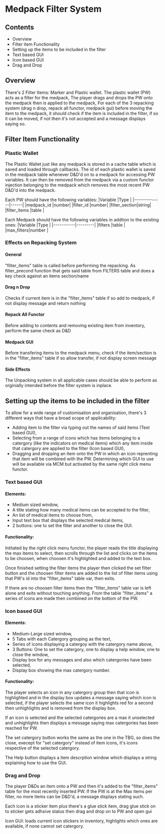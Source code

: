 # Medpack Filter System

## Contents
- Overview
- Filter item Functionality
- Setting up the items to be included in the filter
- Text based GUI
- Icon based GUI
- Drag and Drop

## Overview
There's 2 Filter Items: Marker and Plastic wallet. The plastic wallet (PW) acts as a filter for the medpack, The player drags and drops the PW onto the medpack then
is applied to the medpack, For each of the 3 repacking system (drag n drop, repack all functor, medpack gui) before moving the item to the medpack, it should check if
the item is included in the filter, if so it can be moved, if not then it's not accepted and a message displays saying so. 

## Filter Item Functionality
### Plastic Wallet
The Plastic Wallet just like any medpack is stored in a cache table which is saved and loaded through callbacks. The id of each plastic wallet is saved in the medpack table
whenever D&D'd on to a medpack for accessing PW variables. It can then be removed from the medpack via a custom functor injection belonging to the medpack which removes the 
most recent PW D&D'd into the medpack. 

Each PW should have the following variables: 
|Variable      |Type  |
|--------------|------|
|medpack_id    |number|
|filter_id     |number|
|filter_section|string|
|filter_items  |table |

Each Medpack should have the following variables in addtion to the existing ones: 
|Variable   |Type     |
|-----------|---------|
|filters    |table    | 
|max_filters|number   |

### Effects on Repacking System
#### General
"filter_items" table is called before performing the repacking. As filter_precond function that gets said table from FILTERS table and does a key check against an items section/name
 
#### Drag n Drop
Checks if current item is in the "filter_items" table if so add to medpack, if not display message and return nothing

#### Repack All Functor
Before adding to contents and removing existing item from inventory, perform the same check as D&D

#### Medpack GUI
Before transfering items to the medpack menu, check if the item/section is in the "filter_items" table if so allow transfer, if not display screen message

#### Side Effects
The Unpacking system in all applicable cases should be able to perform as orginially intended before the filter system is inplace.

## Setting up the items to be included in the filter
To allow for a wide range of customisation and organisation, there's 3 different ways that have a broad scope of applicability: 
- Adding item to the filter via typing out the names of said items (Text based GUI), 
- Selecting from a range of icons which has items belonging to a catergory (like the indicators on medical items) which any item inside that catergory are applied to the
  filter (Icon based GUI), 
- Dragging and dropping an item onto the PW in which an icon reprenting that item will be combined with the PW. 
Determining which GUI to use will be available via MCM but activated by the same right click menu functor.

### Text based GUI
#### Elements: 
- Medium sized window, 
- A title stating how many medical items can be accepted to the filter, 
- An list of medical items to choose from, 
- Input text box that displays the selected medical items, 
- 2 buttons: one to set the filter and another to close the GUI.

#### Functionality: 
Intitated by the right click menu functor, the player reads the title displaying the max items to select, then scrolls through the list and clicks on the
items to be choosen, when choosen it's highlighted and added to the text box. 

Once finished setting the filter items the player then clicked the set filter button and the choosen filter items are added to the list of filter items using that PW's id into the "filter_items" table var, then exits. 

If there are no choosen filter items then the "filter_items" table var is left alone and exits without touching anything. From the table "filter_items" a series of icons are made then combined on the bottom of the PW.

### Icon based GUI
#### Elements: 
- Medium-Large sized window, 
- 5 Tabs with each Catergory grouping as the text, 
- Series of icons displaying a catergoy with the catergory name above, 
- 3 Buttons: One to set the catergory, one to display a help window, one to close the window, 
- Display box for any messages and also which catergories have been selected, 
- Display box showing the max catergory number.

#### Functionality: 
The player selects an icon in any catergory group then that icon is highlighted and in the display box updates a message saying which icon is selected, if the player selects the same icon it highlights red for a second then unhighlights and is removed from the display box. 

If an icon is selected and the selected catergories are a max it unselected and unhighlights then displays a message saying max catergories has been reached for PW. 

The set catergory button works the same as the one in the TBG, so does the close, execept for "set catergory" instead of item icons, it's icons respective of the selected catergory. 

The Help button displays a item descrption window which displays a string explaining how to use the GUI.
 
### Drag and Drop
The player D&Ds an item onto a PW and then it's added to the "filter_items" table for the most recently inserted PW. If the PW is at the Max items per filter, no more items can be D&D'd, a message displays stating such.

Each icon is a sticker item plus there's a glue stick item, drag glue stick on to sticker gets adhsive status then drag and drop on to PW and open gui

Icon GUI: loads current icon stickers in inventory, highlights which ones are available, if none cannot set catergory.